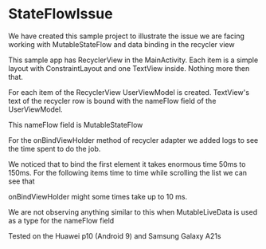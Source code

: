 # StateFlowIssue

We have created this sample project to illustrate the issue we are facing working with MutableStateFlow and data binding in the recycler view

This sample app has RecyclerView in the MainActivity. Each item is a simple layout with ConstraintLayout and one TextView inside. Nothing more then that.

For each item of the RecyclerView UserViewModel is created. TextView's text of the recycler row is bound with the nameFlow field of the UserViewModel. 

This nameFlow field is MutableStateFlow

For the onBindViewHolder method of recycler adapter we added logs to see the time spent to do the job. 

We noticed that to bind the first element it takes enormous time 50ms to 150ms. For the following items time to time while scrolling the list we can see that 

onBindViewHolder might some times take up to 10 ms.

We are not observing anything similar to this when MutableLiveData is used as a type for the nameFlow field

Tested on the Huawei p10 (Android 9) and Samsung Galaxy A21s
